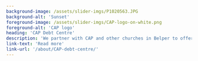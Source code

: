 ```yaml
---
background-image: /assets/slider-imgs/P1020563.JPG
background-alt: 'Sunset'
foreground-image: /assets/slider-imgs/CAP-logo-on-white.png
foreground-alt: 'CAP logo'
heading: 'CAP Debt Centre'
description: 'We partner with CAP and other churches in Belper to offer free debt counselling'
link-text: 'Read more'
link-url: '/about/CAP-debt-centre/'
---
```

